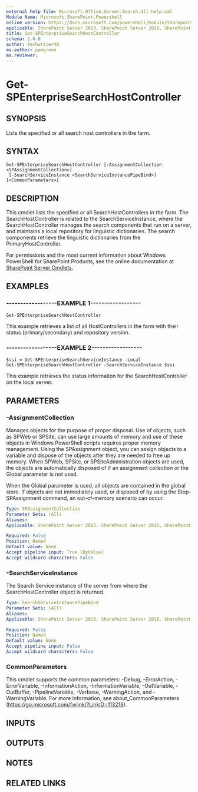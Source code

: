 ```yaml
---
external help file: Microsoft.Office.Server.Search.dll-help.xml
Module Name: Microsoft.SharePoint.Powershell
online version: https://docs.microsoft.com/powershell/module/sharepoint-server/get-spenterprisesearchhostcontroller
applicable: SharePoint Server 2013, SharePoint Server 2016, SharePoint Server 2019
title: Get-SPEnterpriseSearchHostController
schema: 2.0.0
author: techwriter40
ms.author: pamgreen
ms.reviewer:
---
```


# Get-SPEnterpriseSearchHostController

## SYNOPSIS
Lists the specified or all search host controllers in the farm.

## SYNTAX

```
Get-SPEnterpriseSearchHostController [-AssignmentCollection <SPAssignmentCollection>]
 [-SearchServiceInstance <SearchServiceInstancePipeBind>] [<CommonParameters>]
```

## DESCRIPTION
This cmdlet lists the specified or all SearchHostControllers in the farm.
The SearchHostController is related to the SearchServiceInstance, where the SearchHostController manages the search components that run on a server, and maintains a local repository for linguistic dictionaries.
The search components retrieve the linguistic dictionaries from the PrimaryHostController.

For permissions and the most current information about Windows PowerShell for SharePoint Products, see the online documentation at [SharePoint Server Cmdlets](https://docs.microsoft.com/powershell/sharepoint/sharepoint-server/sharepoint-server-cmdlets).

## EXAMPLES

### ------------------EXAMPLE 1------------------ 
```
Get-SPEnterpriseSearchHostController
```

This example retrieves a list of all HostControllers in the farm with their status (primary/secondary) and repository version.

### ------------------EXAMPLE 2------------------ 
```
$ssi = Get-SPEnterpriseSearchServiceInstance -Local
Get-SPEnterpriseSearchHostController -SearchServiceInstance $ssi
```

This example retrieves the status information for the SearchHostController on the local server.

## PARAMETERS

### -AssignmentCollection
Manages objects for the purpose of proper disposal. Use of objects, such as SPWeb or SPSite, can use large amounts of memory and use of these objects in Windows PowerShell scripts requires proper memory management. Using the SPAssignment object, you can assign objects to a variable and dispose of the objects after they are needed to free up memory. When SPWeb, SPSite, or SPSiteAdministration objects are used, the objects are automatically disposed of if an assignment collection or the Global parameter is not used.

When the Global parameter is used, all objects are contained in the global store. If objects are not immediately used, or disposed of by using the Stop-SPAssignment command, an out-of-memory scenario can occur.

```yaml
Type: SPAssignmentCollection
Parameter Sets: (All)
Aliases: 
Applicable: SharePoint Server 2013, SharePoint Server 2016, SharePoint Server 2019

Required: False
Position: Named
Default value: None
Accept pipeline input: True (ByValue)
Accept wildcard characters: False
```

### -SearchServiceInstance
The Search Service instance of the server from where the SearchHostController object is returned.

```yaml
Type: SearchServiceInstancePipeBind
Parameter Sets: (All)
Aliases: 
Applicable: SharePoint Server 2013, SharePoint Server 2016, SharePoint Server 2019

Required: False
Position: Named
Default value: None
Accept pipeline input: False
Accept wildcard characters: False
```

### CommonParameters
This cmdlet supports the common parameters: -Debug, -ErrorAction, -ErrorVariable, -InformationAction, -InformationVariable, -OutVariable, -OutBuffer, -PipelineVariable, -Verbose, -WarningAction, and -WarningVariable. For more information, see about_CommonParameters (https://go.microsoft.com/fwlink/?LinkID=113216).

## INPUTS

## OUTPUTS

## NOTES

## RELATED LINKS


